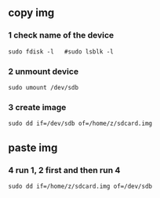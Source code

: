 ## copy img
### 1 check name of the device
    sudo fdisk -l   #sudo lsblk -l
    
### 2 unmount device
    sudo umount /dev/sdb
    
### 3 create image
    sudo dd if=/dev/sdb of=/home/z/sdcard.img
    
## paste img
### 4 run 1, 2 first and then run 4
    sudo dd if=/home/z/sdcard.img of=/dev/sdb
    
